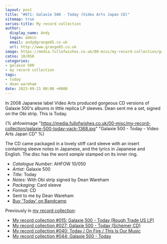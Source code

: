 ```yaml
---
layout: post
title: "#071: Galaxie 500 - Today (Video Arts Japan CD)"
sitemap: true
series-title: My record collection
author:
  display_name: Andy
  login: admin
  email: andy@grange85.co.uk
  url: http://www.grange85.co.uk
image: https://media.fullofwishes.co.uk/00-misc/my-record-collection/galaxie-500-today-vack-1368.jpg
catno: 10/050
categories:
- galaxie 500
- my record collection
tags:
- today
- dean wareham
date: 2023-09-21 00:00 +0000
---
```

In 2008 Japanese label Video Arts produced gorgeous CD versions of Galaxie 500's albums in little replica LP sleeves. Dean sent me a set, signed on the Obi strip. This is Today.

{% ahfowimage "https://media.fullofwishes.co.uk/00-misc/my-record-collection/galaxie-500-today-vack-1368.jpg" "Galaxie 500 - Today - Video Arts Japan CD" %}

The CD came packaged in a lovely stiff card sleeve with an insert containing sleeve notes in Japanese, and the lyrics in Japanese and English. The disc has the word _sample_ stamped on its inner ring.

 - *Catalogue Number:* AHFOW 10/050
 - *Artist:* Galaxie 500
 - *Title:* Today
 - *Notes:* With Obi strip signed by Dean Wareham
 - *Packaging:* Card sleeve
 - *Format:* CD
 - Sent to me by Dean Wareham
 - [Buy 'Today' on Bandcamp](https://galaxie500.bandcamp.com/album/today)

 Previously in [my record collection](/category/my-record-collection):
  - [My record collection #015: Galaxie 500 - Today (Rough Trade US LP)](/2023/03/09/my-record-collection-015-galaxie-500-today-rough-trade-us-lp/)
  - [My record collection #027: Galaxie 500 - Today (Schemer CD)](/2023/04/20/my-record-collection-027-galaxie-500-today-schemer-cd/)
  - [My record collection #040: Today / On Fire / This Is Our Music](/2023/06/05/my-record-collection-040-today-on-fire-this-is-our-music/)
  - [My record collection #044: Galaxie 500 - Today](/2023/06/19/my-record-collection-044-galaxie-500-today/)
